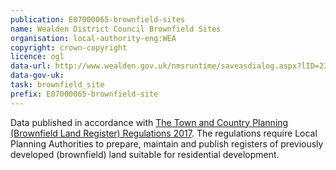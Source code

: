 ```yaml
---
publication: E07000065-brownfield-sites
name: Wealden District Council Brownfield Sites
organisation: local-authority-eng:WEA
copyright: crown-copyright
licence: ogl
data-url: http://www.wealden.gov.uk/nmsruntime/saveasdialog.aspx?lID=23503&sID=6536
data-gov-uk: 
task: brownfield_site
prefix: E07000065-brownfield-site
---
```


Data published in accordance with [The Town and Country Planning (Brownfield Land Register) Regulations 2017](http://www.legislation.gov.uk/uksi/2017/403/contents/made).
The regulations require Local Planning Authorities to prepare, maintain and publish registers of previously developed (brownfield) land suitable for residential development.

